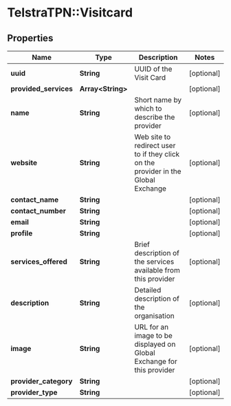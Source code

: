 # TelstraTPN::Visitcard

## Properties
Name | Type | Description | Notes
------------ | ------------- | ------------- | -------------
**uuid** | **String** | UUID of the Visit Card | [optional] 
**provided_services** | **Array&lt;String&gt;** |  | [optional] 
**name** | **String** | Short name by which to describe the provider | [optional] 
**website** | **String** | Web site to redirect user to if they click on the provider in the Global Exchange | [optional] 
**contact_name** | **String** |  | [optional] 
**contact_number** | **String** |  | [optional] 
**email** | **String** |  | [optional] 
**profile** | **String** |  | [optional] 
**services_offered** | **String** | Brief description of the services available from this provider | [optional] 
**description** | **String** | Detailed description of the organisation | [optional] 
**image** | **String** | URL for an image to be displayed on Global Exchange for this provider | [optional] 
**provider_category** | **String** |  | [optional] 
**provider_type** | **String** |  | [optional] 


